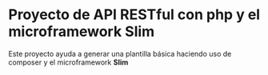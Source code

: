 # Proyecto de API RESTful con php y el microframework Slim

Este proyecto ayuda a generar una plantilla básica haciendo uso de composer y
el microframework **Slim**
